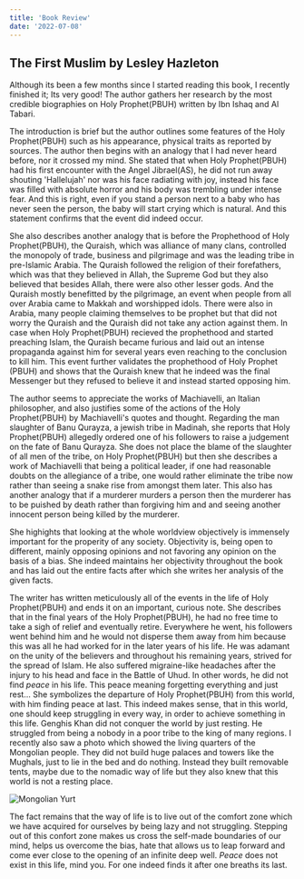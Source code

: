```yaml
---
title: 'Book Review'
date: '2022-07-08'
---
```


## The First Muslim by Lesley Hazleton  

Although its been a few months since I started reading this book, I recently finished it; Its very good! The author gathers her research by the most credible biographies on Holy Prophet(PBUH) written by Ibn Ishaq and Al Tabari.  

The introduction is brief but the author outlines some features of the Holy Prophet(PBUH) such as his appearance, physical traits as reported by sources. The author then begins with an analogy that I had never heard before, nor it crossed my mind. She stated that when Holy Prophet(PBUH) had his first encounter with the Angel Jibrael(AS), he did not run away shouting 'Hallelujah' nor was his face radiating with joy, instead his face was filled with absolute horror and his body was trembling under intense fear. And this is right, even if you stand a person next to a baby who has never seen the person, the baby will start crying which is natural. And this statement confirms that the event did indeed occur.  

She also describes another analogy that is before the Prophethood of Holy Prophet(PBUH), the Quraish, which was alliance of many clans, controlled the monopoly of trade, business and pilgrimage and was the leading tribe in pre-Islamic Arabia. The Quraish followed the religion of their forefathers, which was that they believed in Allah, the Supreme God but they also believed that besides Allah, there were also other lesser gods. And the Quraish mostly benefitted by the pilgrimage, an event when people from all over Arabia came to Makkah and worshipped idols. There were also in Arabia, many people claiming themselves to be prophet but that did not worry the Quraish and the Quraish did not take any action against them. In case when Holy Prophet(PBUH) recieved the prophethood and started preaching Islam, the Quraish became furious and laid out an intense propaganda against him for several years even reaching to the conclusion to kill him. This event further validates the prophethood of Holy Prophet (PBUH) and shows that the Quraish knew that he indeed was the final Messenger but they refused to believe it and instead started opposing him.  

The author seems to appreciate the works of Machiavelli, an Italian philosopher, and also justifies some of the actions of the Holy Prophet(PBUH) by Machiavelli's quotes and thought. Regarding the man slaughter of Banu Qurayza, a jewish tribe in Madinah, she reports that Holy Prophet(PBUH) allegedly ordered one of his followers to raise a judgement on the fate of Banu Qurayza. She does not place the blame of the slaughter of all men of the tribe, on Holy Prophet(PBUH) but then she describes a work of Machiavelli that being a political leader, if one had reasonable doubts on the allegiance of a tribe, one would rather eliminate the tribe now rather than seeing a snake rise from amongst them later. This also has another analogy that if a murderer murders a person then the murderer has to be puished by death rather than forgiving him and and seeing another innocent person being killed by the murderer.  

She highights that looking at the whole worldview objectively is immensely important for the properity of any society. Objectivity is, being open to different, mainly opposing opinions and not favoring any opinion on the basis of a bias. She indeed maintains her objectivity throughout the book and has laid out the entire facts after which she writes her analysis of the given facts.  

The writer has written meticulously all of the events in the life of Holy Prophet(PBUH) and ends it on an important, curious note. She describes that in the final years of the Holy Prophet(PBUH), he had no free time to take a sigh of relief and eventually retire. Everywhere he went, his followers went behind him and he would not disperse them away from him because this was all he had worked for in the later years of his life. He was adamant on the unity of the believers and throughout his remaining years, strived for the spread of Islam. He also suffered migraine-like headaches after the injury to his head and face in the Battle of Uhud. In other words, he did not find *peace* in his life. This peace meaning forgetting everything and just rest... She symbolizes the departure of Holy Prophet(PBUH) from this world, with him finding peace at last. This indeed makes sense, that in this world, one should keep struggling in every way, in order to achieve something in this life. Genghis Khan did not conquer the world by just resting. He struggled from being a nobody in a poor tribe to the king of many regions. I recently also saw a photo which showed the living quarters of the Mongolian people. They did not build huge palaces and towers like the Mughals, just to lie in the bed and do nothing. Instead they built removable tents, maybe due to the nomadic way of life but they also knew that this world is not a resting place.  

<img src="https://res.cloudinary.com/dtpgi0zck/image/upload/s--pP8-0fri--/c_fit,h_580,w_860/v1/EducationHub/photos/mongolian-ger.jpg"
     alt="Mongolian Yurt"
     title="Mongolian Yurt" />  
     
The fact remains that the way of life is to live out of the comfort zone which we have acquired for ourselves by being lazy and not struggling. Stepping out of this confort zone makes us cross the self-made boundaries of our mind, helps us overcome the bias, hate that allows us to leap forward and come ever close to the opening of an infinite deep well. *Peace* does not exist in this life, mind you. For one indeed finds it after one breaths its last.





